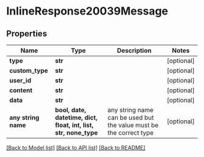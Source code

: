 # InlineResponse20039Message


## Properties
Name | Type | Description | Notes
------------ | ------------- | ------------- | -------------
**type** | **str** |  | [optional] 
**custom_type** | **str** |  | [optional] 
**user_id** | **str** |  | [optional] 
**content** | **str** |  | [optional] 
**data** | **str** |  | [optional] 
**any string name** | **bool, date, datetime, dict, float, int, list, str, none_type** | any string name can be used but the value must be the correct type | [optional]

[[Back to Model list]](../README.md#documentation-for-models) [[Back to API list]](../README.md#documentation-for-api-endpoints) [[Back to README]](../README.md)


